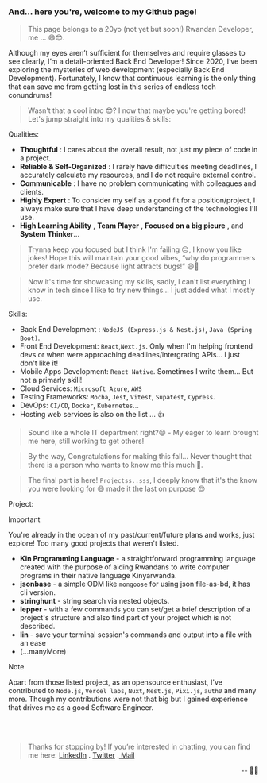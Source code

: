 ### And... here you're, welcome to my Github page!

> This page belongs to a 20yo (not yet but soon!) Rwandan Developer, me ... 😄😎.

Although my eyes aren’t sufficient for themselves and require glasses to see clearly, I’m a detail-oriented Back End Developer! Since 2020, I’ve been exploring the mysteries of web development (especially Back End Development). Fortunately, I know that continuous learning is the only thing that can save me from getting lost in this series of endless tech conundrums!

> Wasn't that a cool intro 😎? I now that maybe you're getting bored! Let's jump straight into my qualities & skills:

Qualities:
- **Thoughtful** : I cares about the overall result, not just my piece of code in a project. 
- **Reliable & Self-Organized** : I rarely have difficulties meeting deadlines, I accurately calculate my resources, and I do not require external control.
- **Communicable** : I have no problem communicating with colleagues and clients.
- **Highly Expert** : To consider my self as a good fit for a position/project, I always make sure that I have deep understanding of the technologies I'll use.
- **High Learning Ability** , **Team Player** , **Focused on a big picure** , and **System Thinker**...

> Trynna keep you focused but I think I'm failing 😔, I know you like jokes! Hope this will maintain your good vibes, “why do programmers prefer dark mode? Because light attracts bugs!” 😄🌙

> Now it's time for showcasing my skills, sadly, I can't list everything I know in tech since I like to try new things... I just added what I mostly use.

Skills:
- Back End Development : `NodeJS (Express.js & Nest.js)`, `Java (Spring Boot)`.
- Front End Development: `React`,`Next.js`. Only when I'm helping frontend devs or when were approaching deadlines/intergrating APIs... I just don't like it!
- Mobile Apps Development: `React Native`. Sometimes I write them... But not a primarly skill!
- Cloud Services: `Microsoft Azure`, `AWS`
- Testing Frameworks: `Mocha`, `Jest`, `Vitest`, `Supatest`, `Cypress`.
- DevOps: `CI/CD`, `Docker`, `Kubernetes`...
- Hosting web services is also on the list ... 👍

> Sound like a whole IT department right?😄 - My eager to learn brought me here, still working to get others!

> By the way, Congratulations for making this fall... Never thought that there is a person who wants to know me this much 🤭.

> The final part is here! `Projectss..sss`, I deeply know that it's the know you were looking for 😄 made it the last on purpose 😎

Project:
> [!Important]
> You're already in the ocean of my past/current/future plans and works, just explore! Too many good projects that weren't listed.

- **Kin Programming Language** - a straightforward programming language created with the purpose of aiding Rwandans to write computer programs in their native language Kinyarwanda.
- **jsonbase**                 - a simple ODM like `mongoose` for using json file-as-bd, it has cli version.
- **stringhunt**               - string search via nested objects.
- **lepper**                   - with a few commands you can set/get a brief description of a project's structure and also find part of your project which is not described.
- **lin**                      - save your terminal session's commands and output into a file with an ease
- (...manyMore)

> [!Note]
> Apart from those listed project, as an opensource enthusiast, I've contributed to `Node.js`, `Vercel labs`, `Nuxt`, `Nest.js`, `Pixi.js`, `auth0` and many more. Though my contributions were not that big but I gained experience that drives me as a good Software Engineer.

<br/><br/>

> Thanks for stopping by! If you’re interested in chatting, you can find me here: <a href="https://linkedin.com/in/pacifiquem">LinkedIn<a/> . <a href="https://twitter.com/_pacifiquem">Twitter</a> .<a href="mailto:pacifiquemurangwa001@gmail.com"> Mail </a>

<p align="right">
-- 🚀👋
</p>
